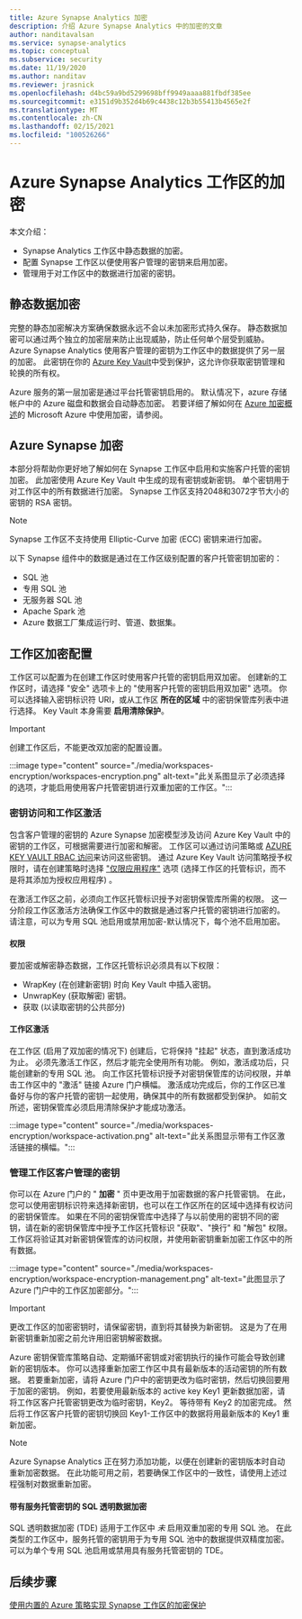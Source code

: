 ```yaml
---
title: Azure Synapse Analytics 加密
description: 介绍 Azure Synapse Analytics 中的加密的文章
author: nanditavalsan
ms.service: synapse-analytics
ms.topic: conceptual
ms.subservice: security
ms.date: 11/19/2020
ms.author: nanditav
ms.reviewer: jrasnick
ms.openlocfilehash: d4bc59a9bd5299698bff9949aaaa881fbdf385ee
ms.sourcegitcommit: e3151d9b352d4b69c4438c12b3b55413b4565e2f
ms.translationtype: MT
ms.contentlocale: zh-CN
ms.lasthandoff: 02/15/2021
ms.locfileid: "100526266"
---
```

# <a name="encryption-for-azure-synapse-analytics-workspaces"></a>Azure Synapse Analytics 工作区的加密

本文介绍：
* Synapse Analytics 工作区中静态数据的加密。
* 配置 Synapse 工作区以便使用客户管理的密钥来启用加密。
* 管理用于对工作区中的数据进行加密的密钥。

## <a name="encryption-of-data-at-rest"></a>静态数据加密

完整的静态加密解决方案确保数据永远不会以未加密形式持久保存。 静态数据加密可以通过两个独立的加密层来防止出现威胁，防止任何单个层受到威胁。 Azure Synapse Analytics 使用客户管理的密钥为工作区中的数据提供了另一层的加密。 此密钥在你的 [Azure Key Vault](../../key-vault/general/overview.md)中受到保护，这允许你获取密钥管理和轮换的所有权。

Azure 服务的第一层加密是通过平台托管密钥启用的。 默认情况下，azure 存储帐户中的 Azure 磁盘和数据会自动静态加密。 若要详细了解如何在 [Azure 加密概述](../../security/fundamentals/encryption-overview.md)的 Microsoft Azure 中使用加密，请参阅。

## <a name="azure-synapse-encryption"></a>Azure Synapse 加密

本部分将帮助你更好地了解如何在 Synapse 工作区中启用和实施客户托管的密钥加密。 此加密使用 Azure Key Vault 中生成的现有密钥或新密钥。 单个密钥用于对工作区中的所有数据进行加密。 Synapse 工作区支持2048和3072字节大小的密钥的 RSA 密钥。

> [!NOTE]
> Synapse 工作区不支持使用 Elliptic-Curve 加密 (ECC) 密钥来进行加密。

以下 Synapse 组件中的数据是通过在工作区级别配置的客户托管密钥加密的：
* SQL 池
 * 专用 SQL 池
 * 无服务器 SQL 池
* Apache Spark 池
* Azure 数据工厂集成运行时、管道、数据集。

## <a name="workspace-encryption-configuration"></a>工作区加密配置

工作区可以配置为在创建工作区时使用客户托管的密钥启用双加密。 创建新的工作区时，请选择 "安全" 选项卡上的 "使用客户托管的密钥启用双加密" 选项。 你可以选择输入密钥标识符 URI，或从工作区 **所在的区域** 中的密钥保管库列表中进行选择。 Key Vault 本身需要 **启用清除保护**。

> [!IMPORTANT]
> 创建工作区后，不能更改双加密的配置设置。

:::image type="content" source="./media/workspaces-encryption/workspaces-encryption.png" alt-text="此关系图显示了必须选择的选项，才能启用使用客户托管密钥进行双重加密的工作区。":::

### <a name="key-access-and-workspace-activation"></a>密钥访问和工作区激活

包含客户管理的密钥的 Azure Synapse 加密模型涉及访问 Azure Key Vault 中的密钥的工作区，可根据需要进行加密和解密。 工作区可以通过访问策略或 [AZURE KEY VAULT RBAC 访问](../../key-vault/general/rbac-guide.md)来访问这些密钥。 通过 Azure Key Vault 访问策略授予权限时，请在创建策略时选择 ["仅限应用程序"](../../key-vault/general/secure-your-key-vault.md#key-vault-authentication-options) 选项 (选择工作区的托管标识，而不是将其添加为授权应用程序) 。

 在激活工作区之前，必须向工作区托管标识授予对密钥保管库所需的权限。 这一分阶段工作区激活方法确保工作区中的数据是通过客户托管的密钥进行加密的。 请注意，可以为专用 SQL 池启用或禁用加密-默认情况下，每个池不启用加密。

#### <a name="permissions"></a>权限

要加密或解密静态数据，工作区托管标识必须具有以下权限：
* WrapKey (在创建新密钥) 时向 Key Vault 中插入密钥。
* UnwrapKey (获取解密) 密钥。
* 获取 (以读取密钥的公共部分) 

#### <a name="workspace-activation"></a>工作区激活

在工作区 (启用了双加密的情况下) 创建后，它将保持 "挂起" 状态，直到激活成功为止。 必须先激活工作区，然后才能完全使用所有功能。 例如，激活成功后，只能创建新的专用 SQL 池。 向工作区托管标识授予对密钥保管库的访问权限，并单击工作区中的 "激活" 链接 Azure 门户横幅。 激活成功完成后，你的工作区已准备好与你的客户托管的密钥一起使用，确保其中的所有数据都受到保护。 如前文所述，密钥保管库必须启用清除保护才能成功激活。

:::image type="content" source="./media/workspaces-encryption/workspace-activation.png" alt-text="此关系图显示带有工作区激活链接的横幅。":::


### <a name="manage-the-workspace-customer-managed-key"></a>管理工作区客户管理的密钥 

你可以在 Azure 门户的 " **加密** " 页中更改用于加密数据的客户托管密钥。 在此，您可以使用密钥标识符来选择新密钥，也可以在工作区所在的区域中选择有权访问的密钥保管库。 如果在不同的密钥保管库中选择了与以前使用的密钥不同的密钥，请在新的密钥保管库中授予工作区托管标识 "获取"、"换行" 和 "解包" 权限。 工作区将验证其对新密钥保管库的访问权限，并使用新密钥重新加密工作区中的所有数据。

:::image type="content" source="./media/workspaces-encryption/workspace-encryption-management.png" alt-text="此图显示了 Azure 门户中的工作区加密部分。":::

>[!IMPORTANT]
>更改工作区的加密密钥时，请保留密钥，直到将其替换为新密钥。 这是为了在用新密钥重新加密之前允许用旧密钥解密数据。

Azure 密钥保管库策略自动、定期循环密钥或对密钥执行的操作可能会导致创建新的密钥版本。 你可以选择重新加密工作区中具有最新版本的活动密钥的所有数据。 若要重新加密，请将 Azure 门户中的密钥更改为临时密钥，然后切换回要用于加密的密钥。 例如，若要使用最新版本的 active key Key1 更新数据加密，请将工作区客户托管密钥更改为临时密钥，Key2。 等待带有 Key2 的加密完成。 然后将工作区客户托管的密钥切换回 Key1-工作区中的数据将用最新版本的 Key1 重新加密。

> [!NOTE]
> Azure Synapse Analytics 正在努力添加功能，以便在创建新的密钥版本时自动重新加密数据。 在此功能可用之前，若要确保工作区中的一致性，请使用上述过程强制对数据重新加密。

#### <a name="sql-transparent-data-encryption-with-service-managed-keys"></a>带有服务托管密钥的 SQL 透明数据加密

SQL 透明数据加密 (TDE) 适用于工作区中 *未* 启用双重加密的专用 SQL 池。 在此类型的工作区中，服务托管的密钥用于为专用 SQL 池中的数据提供双精度加密。 可以为单个专用 SQL 池启用或禁用具有服务托管密钥的 TDE。

## <a name="next-steps"></a>后续步骤

[使用内置的 Azure 策略实现 Synapse 工作区的加密保护](../policy-reference.md)

